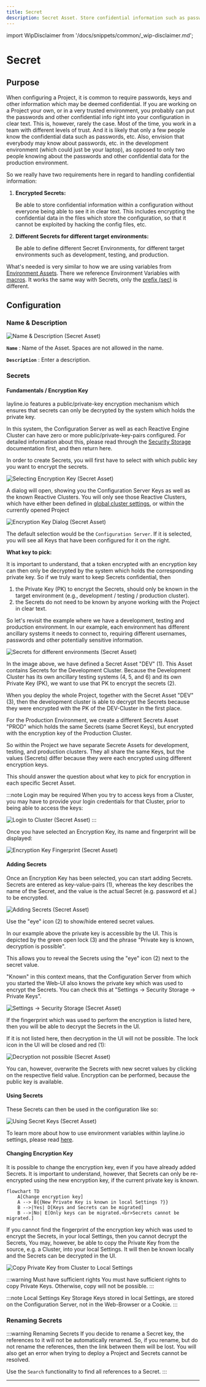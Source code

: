 ```yaml
---
title: Secret
description: Secret Asset. Store confidential information such as passwords in this asset.
---
```


import WipDisclaimer from '/docs/snippets/common/_wip-disclaimer.md';

# Secret

## Purpose

When configuring a Project, it is common to require passwords, keys and other information which may be deemed confidential.
If you are working on a Project your own, or in a very trusted environment, you probably can put the passwords and other confidential info right into your configuration in clear text.
This is, however, rarely the case.
Most of the time, you work in a team with different levels of trust.
And it is likely that only a few people know the confidential data such as passwords, etc.
Also, envision that everybody may know about passwords, etc. in the development environment (which could just be your laptop),
as opposed to only two people knowing about the passwords and other confidential data for the production environment.

So we really have two requirements here in regard to handling confidential information:

1. **Encrypted Secrets:**

   Be able to store confidential information within a configuration without everyone being able to see it in clear text.
   This includes encrypting the confidential data in the files which store the configuration, so that it cannot be exploited by hacking the config files, etc.

2. **Different Secrets for different target environments:**

   Be able to define different Secret Environments, for different target environments such as development, testing, and production.

What's needed is very similar to how we are using variables from [Environment Assets](/docs/assets/resources/asset-resource-environment).
There we reference Environment Variables with [macros](/docs/language-reference/macros#lay).
It works the same way with Secrets, only the [prefix (sec)](/docs/language-reference/macros#sec) is different.

## Configuration

### Name & Description

![](.asset-resource-secret_images/3442dbb4.png "Name & Description (Secret Asset)")

**`Name`** : Name of the Asset. Spaces are not allowed in the name.

**`Description`** : Enter a description.

### Secrets

#### Fundamentals / Encryption Key

layline.io features a public/private-key encryption mechanism which ensures that secrets can only be decrypted by the system which holds the private key.

In this system, the Configuration Server as well as each Reactive Engine Cluster can have zero or more public/private-key-pairs configured.
For detailed information about this, please read through the [Security Storage](/docs/concept/advanced/secret-management#concept-in-laylineio) documentation first, and then return here.

In order to create Secrets, you will first have to select with which public key you want to encrypt the secrets.

![](.asset-resource-secret_images/22e3f00f.png "Selecting Encryption Key (Secret Asset)")

A dialog will open, showing you the Configuration Server Keys as well as the known Reactive Clusters.
You will only see those Reactive Clusters, which have either been defined in [global cluster settings](/docs/concept/settings/settings-cluster), or within the currently opened Project

![](.asset-resource-secret_images/4a598def.png "Encryption Key Dialog (Secret Asset)")

The default selection would be the `Configuration Server`.
If it is selected, you will see all Keys that have been configured for it on the right.

**What key to pick:**

It is important to understand, that a token encrypted with an encryption key can then only be decrypted by the system which holds the corresponding private key.
So if we truly want to keep Secrets confidential, then

1. the Private Key (PK) to encrypt the Secrets, should only be known in the target environment (e.g., development / testing / production cluster).
2. the Secrets do not need to be known by anyone working with the Project in clear text.

So let's revisit the example where we have a development, testing and production environment.
In our example, each environment has different ancillary systems it needs to connect to, requiring different usernames, passwords and other potentially sensitive information.

![](.asset-resource-secret_images/49052d31.png "Secrets for different environments (Secret Asset)")

In the image above, we have defined a Secret Asset "DEV" (1).
This Asset contains Secrets for the Development Cluster.
Because the Development Cluster has its own ancillary testing systems (4, 5, and 6) and its own Private Key (PK), we want to use that PK to encrypt the secrets (2).

When you deploy the whole Project, together with the Secret Asset "DEV" (3),
then the development cluster is able to decrypt the Secrets because they were encrypted with the PK of the DEV-Cluster in the first place.

For the Production Environment, we create a different Secrets Asset "PROD" which holds the same Secrets (same Secret Keys), but encrypted with the encryption key of the Production Cluster.

So within the Project we have separate Secrete Assets for development, testing, and production clusters.
They all share the same Keys, but the values (Secrets) differ because they were each encrypted using different encryption keys.

This should answer the question about what key to pick for encryption in each specific Secret Asset.

:::note Login may be required
When you try to access keys from a Cluster, you may have to provide your login credentials for that Cluster, prior to being able to access the keys:

![](.asset-resource-secret_images/490a7356.png "Login to Cluster (Secret Asset)")
:::

Once you have selected an Encryption Key, its name and fingerprint will be displayed:

![](.asset-resource-secret_images/662b8061.png "Encryption Key Fingerprint (Secret Asset)")

#### Adding Secrets

Once an Encryption Key has been selected, you can start adding Secrets.
Secrets are entered as key-value-pairs (1), whereas the key describes the name of the Secret, and the value is the actual Secret (e.g. password et al.) to be encrypted.

![](.asset-resource-secret_images/5523858e.png "Adding Secrets (Secret Asset)")

Use the "eye" icon (2) to show/hide entered secret values.

In our example above the private key is accessible by the UI.
This is depicted by the green open lock (3) and the phrase "Private key is known, decryption is possible".

This allows you to reveal the Secrets using the "eye" icon (2) next to the secret value.

"Known" in this context means, that the Configuration Server from which you started the Web-UI also knows the private key which was used to encrypt the Secrets.
You can check this at "Settings -> Security Storage -> Private Keys".

![](.asset-resource-secret_images/547581bf.png "Settings -> Security Storage (Secret Asset)")

If the fingerprint which was used to perform the encryption is listed here, then you will be able to decrypt the Secrets in the UI.

If it is not listed here, then decryption in the UI will not be possible.
The lock icon in the UI will be closed and red (1):

![](.asset-resource-secret_images/8655bc25.png "Decryption not possible (Secret Asset)")

You can, however, overwrite the Secrets with new secret values by clicking on the respective field value.
Encryption can be performed, because the public key is available.

#### Using Secrets

These Secrets can then be used in the configuration like so:

![](.asset-resource-secret_images/d90843ad.png "Using Secret Keys (Secret Asset)")

To learn more about how to use environment variables within layline.io settings, please read [here](/docs/language-reference/macros#sec).

#### Changing Encryption Key

It is possible to change the encryption key, even if you have already added Secrets.
It is important to understand, however, that Secrets can only be re-encrypted using the new encryption key, if the current private key is known.

```mermaid
flowchart TD
    A[Change encryption key]
    A --> B{{New Private Key is known in local Settings ?}}
    B -->|Yes| D[Keys and Secrets can be migrated]
    B -->|No| E[Only keys can be migrated.<br>Secrets cannot be migrated.]  
 ```

If you cannot find the fingerprint of the encryption key which was used to encrypt the Secrets, in your local Settings, then you cannot decrypt the Secrets,
You may, however, be able to copy the Private Key from the source, e.g. a Cluster, into your local Settings.
It will then be known locally and the Secrets can be decrypted in the UI.

![](.asset-resource-secret_images/aaaf8691.png "Copy Private Key from Cluster to Local Settings")

:::warning Must have sufficient rights
You must have sufficient rights to copy Private Keys. Otherwise, copy will not be possible.
:::

:::note Local Settings Key Storage
Keys stored in local Settings, are stored on the Configuration Server, not in the Web-Browser or a Cookie.
:::

### Renaming Secrets

:::warning Renaming Secrets
If you decide to rename a Secret key, the references to it will not be automatically renamed.
So, if you rename, but do not rename the references, then the link between them will be lost.
You will also get an error when trying to deploy a Project and Secrets cannot be resolved.

Use the `Search` functionality to find all references to a Secret.
:::

---

<WipDisclaimer></WipDisclaimer>
